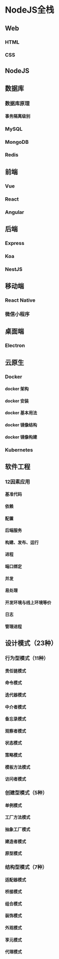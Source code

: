 # NodeJS全栈

## Web
### HTML
### CSS

## NodeJS

## 数据库
### 数据库原理
#### 事务隔离级别
### MySQL
### MongoDB
### Redis


## 前端
### Vue
### React
### Angular

## 后端
### Express
### Koa
### NestJS

## 移动端
### React Native
### 微信小程序

## 桌面端
### Electron

## 云原生
### Docker
#### docker 架构
#### docker 安装
#### docker 基本用法
#### docker 镜像结构
#### docker 镜像构建

### Kubernetes

## 软件工程
### 12因素应用
#### 基准代码
#### 依赖
#### 配置
#### 后端服务
#### 构建、发布、运行
#### 进程
#### 端口绑定
#### 并发
#### 易处理
#### 开发环境与线上环境等价
#### 日志
#### 管理进程


## 设计模式（23种）
### 行为型模式（11种）
#### 责任链模式
#### 命令模式
#### 迭代器模式
#### 中介者模式
#### 备忘录模式
#### 观察者模式
#### 状态模式
#### 策略模式
#### 模板方法模式
#### 访问者模式

### 创建型模式（5种）
#### 单例模式
#### 工厂方法模式
#### 抽象工厂模式
#### 建造者模式
#### 原型模式

### 结构型模式（7种）
#### 适配器模式
#### 桥接模式
#### 组合模式
#### 装饰模式
#### 外观模式
#### 享元模式
#### 代理模式
